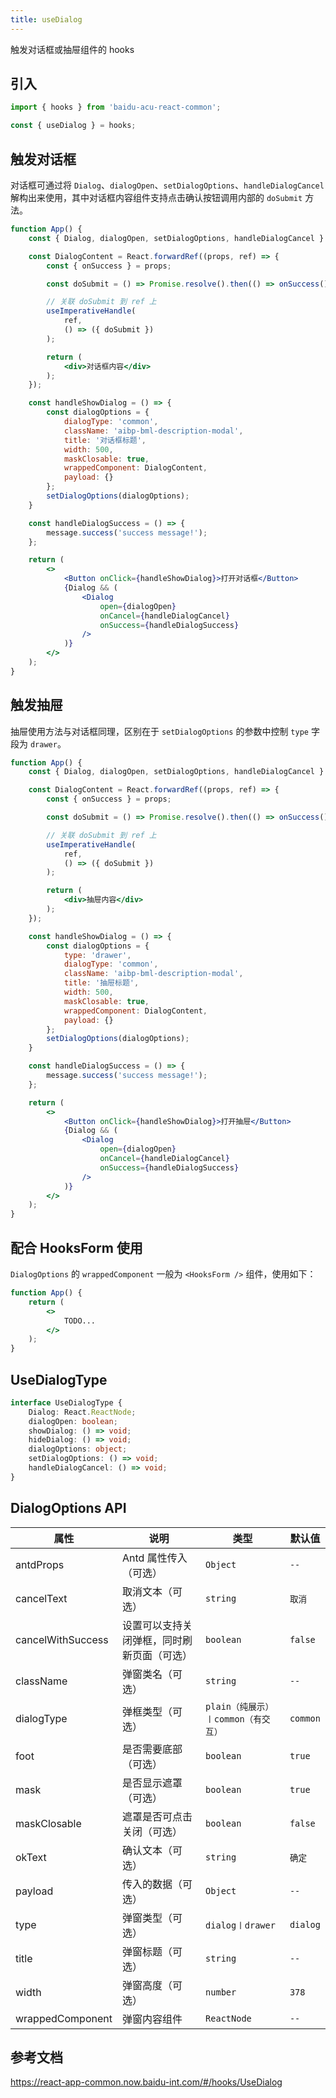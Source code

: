 ```yaml
---
title: useDialog
---
```


触发对话框或抽屉组件的 hooks

## 引入

```js
import { hooks } from 'baidu-acu-react-common';

const { useDialog } = hooks;
```

## 触发对话框

对话框可通过将 `Dialog`、`dialogOpen`、`setDialogOptions`、`handleDialogCancel` 解构出来使用，其中对话框内容组件支持点击确认按钮调用内部的 `doSubmit` 方法。

```jsx live fff
function App() {
    const { Dialog, dialogOpen, setDialogOptions, handleDialogCancel } = useDialog();

    const DialogContent = React.forwardRef((props, ref) => {
        const { onSuccess } = props;

        const doSubmit = () => Promise.resolve().then(() => onSuccess());

        // 关联 doSubmit 到 ref 上
        useImperativeHandle(
            ref,
            () => ({ doSubmit })
        );

        return (
            <div>对话框内容</div>
        );
    });

    const handleShowDialog = () => {
        const dialogOptions = {
            dialogType: 'common',
            className: 'aibp-bml-description-modal',
            title: '对话框标题',
            width: 500,
            maskClosable: true,
            wrappedComponent: DialogContent,
            payload: {}
        };
        setDialogOptions(dialogOptions);
    }

    const handleDialogSuccess = () => {
        message.success('success message!');
    };

    return (
        <>
            <Button onClick={handleShowDialog}>打开对话框</Button>
            {Dialog && (
                <Dialog
                    open={dialogOpen}
                    onCancel={handleDialogCancel}
                    onSuccess={handleDialogSuccess}
                />
            )}
        </>
    );
}
```

## 触发抽屉

抽屉使用方法与对话框同理，区别在于 `setDialogOptions` 的参数中控制 `type` 字段为 `drawer`。

```jsx live fff
function App() {
    const { Dialog, dialogOpen, setDialogOptions, handleDialogCancel } = useDialog();

    const DialogContent = React.forwardRef((props, ref) => {
        const { onSuccess } = props;

        const doSubmit = () => Promise.resolve().then(() => onSuccess());

        // 关联 doSubmit 到 ref 上
        useImperativeHandle(
            ref,
            () => ({ doSubmit })
        );

        return (
            <div>抽屉内容</div>
        );
    });

    const handleShowDialog = () => {
        const dialogOptions = {
            type: 'drawer',
            dialogType: 'common',
            className: 'aibp-bml-description-modal',
            title: '抽屉标题',
            width: 500,
            maskClosable: true,
            wrappedComponent: DialogContent,
            payload: {}
        };
        setDialogOptions(dialogOptions);
    }

    const handleDialogSuccess = () => {
        message.success('success message!');
    };

    return (
        <>
            <Button onClick={handleShowDialog}>打开抽屉</Button>
            {Dialog && (
                <Dialog
                    open={dialogOpen}
                    onCancel={handleDialogCancel}
                    onSuccess={handleDialogSuccess}
                />
            )}
        </>
    );
}
```

## 配合 HooksForm 使用

`DialogOptions` 的 `wrappedComponent` 一般为 `<HooksForm />` 组件，使用如下：

```jsx live fff
function App() {
    return (
        <>
            TODO...
        </>
    );
}
```

## UseDialogType

```ts
interface UseDialogType {
    Dialog: React.ReactNode;
    dialogOpen: boolean;
    showDialog: () => void;
    hideDialog: () => void;
    dialogOptions: object;
    setDialogOptions: () => void;
    handleDialogCancel: () => void;
}
```

## DialogOptions API

| 属性              | 说明                                       | 类型                                | 默认值   |
| ----------------- | ------------------------------------------ | ----------------------------------- | -------- |
| antdProps         | Antd 属性传入（可选）                      | `Object`                            | `--`     |
| cancelText        | 取消文本（可选）                           | `string`                            | `取消`   |
| cancelWithSuccess | 设置可以支持关闭弹框，同时刷新页面（可选） | `boolean`                           | `false`  |
| className         | 弹窗类名（可选）                           | `string`                            | `--`     |
| dialogType        | 弹框类型（可选）                           | `plain（纯展示）〡common（有交互）` | `common` |
| foot              | 是否需要底部（可选）                       | `boolean`                           | `true`   |
| mask              | 是否显示遮罩（可选）                       | `boolean`                           | `true`   |
| maskClosable      | 遮罩是否可点击关闭（可选）                 | `boolean`                           | `false`  |
| okText            | 确认文本（可选）                           | `string`                            | `确定`   |
| payload           | 传入的数据（可选）                         | `Object`                            | `--`     |
| type              | 弹窗类型（可选）                           | `dialog〡drawer`                    | `dialog` |
| title             | 弹窗标题（可选）                           | `string`                            | `--`     |
| width             | 弹窗高度（可选）                           | `number`                            | `378`    |
| wrappedComponent  | 弹窗内容组件                               | `ReactNode`                         | `--`     |

## 参考文档

<https://react-app-common.now.baidu-int.com/#/hooks/UseDialog>
